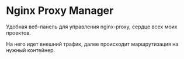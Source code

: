 # Nginx Proxy Manager

Удобная веб-панель для управления nginx-proxy, сердце всех моих проектов.

На него идет внешний трафик, далее происходит маршрутизация на нужный контейнер.
